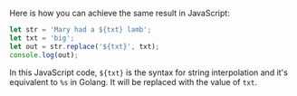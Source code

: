 Here is how you can achieve the same result in JavaScript:

```javascript
let str = 'Mary had a ${txt} lamb';
let txt = 'big';
let out = str.replace('${txt}', txt);
console.log(out);
```

In this JavaScript code, `${txt}` is the syntax for string interpolation and it's equivalent to `%s` in Golang. It will be replaced with the value of `txt`.
